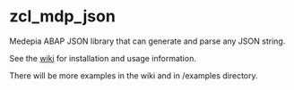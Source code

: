 # zcl_mdp_json
Medepia ABAP JSON library that can generate and parse any JSON string.

See the [wiki](https://github.com/fatihpense/zcl_mdp_json/wiki) for installation and usage information.

There will be more examples in the wiki and in /examples directory.
